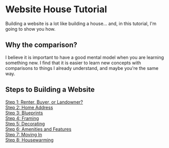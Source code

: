# Website House Tutorial

Building a website is a lot like building a house... and, in this tutorial, I'm going to show you how.

## Why the comparison?
I believe it is important to have a good mental model when you are learning something new. I find that it is easier to learn new concepts with comparisons to things I already understand, and maybe you're the same way.

## Steps to Building a Website
[Step 1: Renter, Buyer, or Landowner?](hosting/)  
[Step 2: Home Address](domain/)  
[Step 3: Blueprints](architecture/)  
[Step 4: Framing](html/)  
[Step 5: Decorating](css/)  
[Step 6: Amenities and Features](javascript/)  
[Step 7: Moving In](transfer/)  
[Step 8: Housewarming](promotion/)